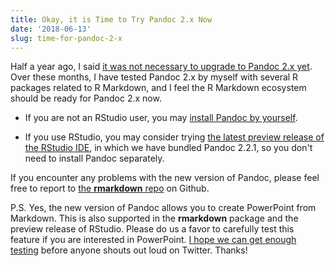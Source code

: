 ```yaml
---
title: Okay, it is Time to Try Pandoc 2.x Now
date: '2018-06-13'
slug: time-for-pandoc-2-x
---
```


Half a year ago, I said [it was not necessary to upgrade to Pandoc 2.x yet](/en/2017/11/pandoc-2/). Over these months, I have tested Pandoc 2.x by myself with several R packages related to R Markdown, and I feel the R Markdown ecosystem should be ready for Pandoc 2.x now.

- If you are not an RStudio user, you may [install Pandoc by yourself](https://pandoc.org/installing.html).

- If you use RStudio, you may consider trying [the latest preview release of the RStudio IDE](https://www.rstudio.com/products/rstudio/download/preview/), in which we have bundled Pandoc 2.2.1, so you don't need to install Pandoc separately.

If you encounter any problems with the new version of Pandoc, please feel free to report to [the **rmarkdown** repo](https://github.com/rstudio/rmarkdown) on Github.

P.S. Yes, the new version of Pandoc allows you to create PowerPoint from Markdown. This is also supported in the **rmarkdown** package and the preview release of RStudio. Please do us a favor to carefully test this feature if you are interested in PowerPoint. [I hope we can get enough testing](https://community.rstudio.com/t/8441) before anyone shouts out loud on Twitter. Thanks!
